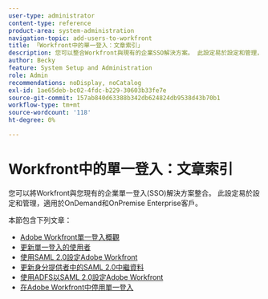 ```yaml
---
user-type: administrator
content-type: reference
product-area: system-administration
navigation-topic: add-users-to-workfront
title: 「Workfront中的單一登入：文章索引」
description: 您可以整合Workfront與現有的企業SSO解決方案。 此設定易於設定和管理，適用於OnDemand和OnPremise Enterprise客戶。
author: Becky
feature: System Setup and Administration
role: Admin
recommendations: noDisplay, noCatalog
exl-id: 1ae65deb-bc02-4fdc-b229-30603b33fe7e
source-git-commit: 157ab840d63388b342db624824db9538d43b70b1
workflow-type: tm+mt
source-wordcount: '118'
ht-degree: 0%

---
```


# Workfront中的單一登入：文章索引

<!-- Audited: 05/2024 -->

您可以將Workfront與您現有的企業單一登入(SSO)解決方案整合。 此設定易於設定和管理，適用於OnDemand和OnPremise Enterprise客戶。

本節包含下列文章：

* [Adobe Workfront單一登入概觀](../../../administration-and-setup/add-users/single-sign-on/sso-in-workfront.md)
* [更新單一登入的使用者](../../../administration-and-setup/add-users/single-sign-on/update-users-sso.md)
* [使用SAML 2.0設定Adobe Workfront](../../../administration-and-setup/add-users/single-sign-on/configure-workfront-saml-2.md)
* [更新身分提供者中的SAML 2.0中繼資料](../../../administration-and-setup/add-users/single-sign-on/update-saml-2-metadata-ip.md)
* [使用ADFS以SAML 2.0設定Adobe Workfront](../../../administration-and-setup/add-users/single-sign-on/configure-workfront-saml-2-adfs.md)
* [在Adobe Workfront中停用單一登入](../../../administration-and-setup/add-users/single-sign-on/deactivate-sso.md)
